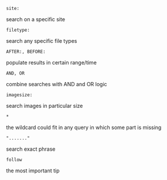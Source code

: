 `site:`

search on a specific site

`filetype:`

search any specific file types

`AFTER:, BEFORE:`

populate results in certain range/time

`AND, OR`

combine searches with AND and OR logic

`imagesize:`

search images in particular size

`*`

the wildcard could fit in any query in which some part is missing

`"......."`

search exact phrase

`follow`

the most important tip